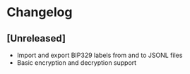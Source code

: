 # Changelog

## [Unreleased]

- Import and export BIP329 labels from and to JSONL files
- Basic encryption and decryption support
